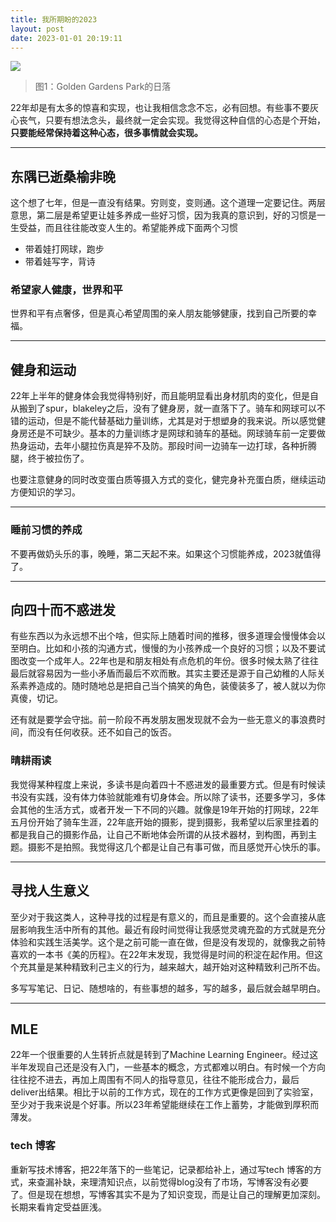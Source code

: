 ```yaml
---
title: 我所期盼的2023
layout: post
date: 2023-01-01 20:19:11
---
```



![]({{site.cdnurl}}/assets/yinshui/images/posts/golden_park_sunset.jpg)  

>图1：Golden Gardens Park的日落

22年却是有太多的惊喜和实现，也让我相信念念不忘，必有回想。有些事不要灰心丧气，只要有想法念头，最终就一定会实现。我觉得这种自信的心态是个开始，**只要能经常保持着这种心态，很多事情就会实现。**

---

## 东隅已逝桑榆非晚

这个想了七年，但是一直没有结果。穷则变，变则通。这个道理一定要记住。两层意思，第二层是希望更让娃多养成一些好习惯，因为我真的意识到，好的习惯是一生受益，而且往往能改变人生的。希望能养成下面两个习惯

- 带着娃打网球，跑步
- 带着娃写字，背诗

### 希望家人健康，世界和平

世界和平有点奢侈，但是真心希望周围的亲人朋友能够健康，找到自己所要的幸福。

---

## 健身和运动

22年上半年的健身体会我觉得特别好，而且能明显看出身材肌肉的变化，但是自从搬到了spur，blakeley之后，没有了健身房，就一直落下了。骑车和网球可以不错的运动，但是不能代替基础力量训练，尤其是对于想塑身的我来说。所以感觉健身房还是不可缺少。基本的力量训练才是网球和骑车的基础。网球骑车前一定要做热身运动，去年小腿拉伤真是猝不及防。那段时间一边骑车一边打球，各种折腾腿，终于被拉伤了。

也要注意健身的同时改变蛋白质等摄入方式的变化，健完身补充蛋白质，继续运动方便知识的学习。

---

### 睡前习惯的养成

不要再做奶头乐的事，晚睡，第二天起不来。如果这个习惯能养成，2023就值得了。

---

## 向四十而不惑进发

有些东西以为永远想不出个啥，但实际上随着时间的推移，很多道理会慢慢体会以至明白。比如和小孩的沟通方式，慢慢的为小孩养成一个良好的习惯；以及不要试图改变一个成年人。22年也是和朋友相处有点危机的年份。很多时候太熟了往往最后就容易因为一些小矛盾而最后不欢而散。其实主要还是源于自己幼稚的人际关系素养造成的。随时随地总是把自己当个搞笑的角色，装傻装多了，被人就以为你真傻，切记。

还有就是要学会守拙。前一阶段不再发朋友圈发现就不会为一些无意义的事浪费时间，而没有任何收获。还不如自己的饭否。

### 晴耕雨读

我觉得某种程度上来说，多读书是向着四十不惑进发的最重要方式。但是有时候读书没有实践，没有体力体验就能难有切身体会。所以除了读书，还要多学习，多体会其他的生活方式，或者开发一下不同的兴趣。就像是19年开始的打网球，22年五月份开始了骑车生涯，22年底开始的摄影，提到摄影，我希望以后家里挂着的都是我自己的摄影作品，让自己不断地体会所谓的从技术器材，到构图，再到主题。摄影不是拍照。我觉得这几个都是让自己有事可做，而且感觉开心快乐的事。

---

## 寻找人生意义

至少对于我这类人，这种寻找的过程是有意义的，而且是重要的。这个会直接从底层影响我生活中所有的其他。最近有段时间觉得让我感觉灵魂充盈的方式就是充分体验和实践生活美学。这个是之前可能一直在做，但是没有发现的，就像我之前特喜欢的一本书《美的历程》。在22年末发现，我觉得是时间的积淀在起作用。但这个充其量是某种精致利己主义的行为，越来越大，越开始对这种精致利己所不齿。

多写写笔记、日记、随想啥的，有些事想的越多，写的越多，最后就会越早明白。

---

## MLE

22年一个很重要的人生转折点就是转到了Machine Learning Engineer。经过这半年发现自己还是没有入门，一些基本的概念，方式都难以明白。有时候一个方向往往挖不进去，再加上周围有不同人的指导意见，往往不能形成合力，最后deliver出结果。相比于以前的工作方式，现在的工作方式更像是回到了实验室，至少对于我来说是个好事。所以23年希望能继续在工作上蓄势，才能做到厚积而薄发。

### tech 博客

重新写技术博客，把22年落下的一些笔记，记录都给补上，通过写tech 博客的方式，来查漏补缺，来理清知识点，以前觉得blog没有了市场，写博客没有必要了。但是现在想想，写博客其实不是为了知识变现，而是让自己的理解更加深刻。长期来看肯定受益匪浅。
